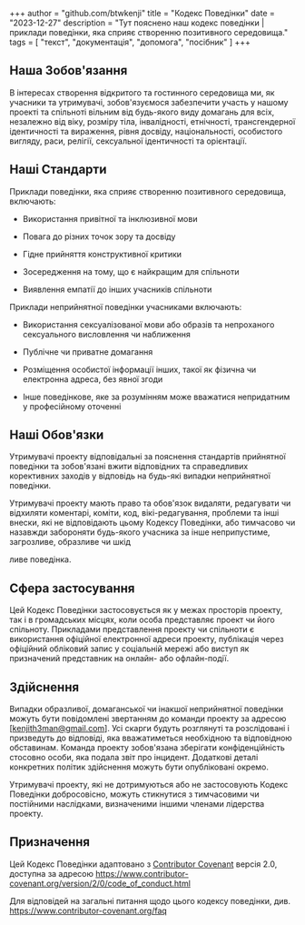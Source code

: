 +++
author = "github.com/btwkenji"
title = "Кодекс Поведінки"
date = "2023-12-27"
description = "Тут пояснено наш кодекс поведінки | приклади поведінки, яка сприяє створенню позитивного середовища."
tags = [
    "текст",
    "документація",
    "допомога",
    "посібник"
]
+++

## Наша Зобов'язання

В інтересах створення відкритого та гостинного середовища ми, як учасники та утримувачі, зобов'язуємося забезпечити участь у нашому проекті та спільноті вільним від будь-якого виду домагань для всіх, незалежно від віку, розміру тіла, інвалідності, етнічності, трансгендерної ідентичності та вираження, рівня досвіду, національності, особистого вигляду, раси, релігії, сексуальної ідентичності та орієнтації.

## Наші Стандарти

Приклади поведінки, яка сприяє створенню позитивного середовища, включають:

- Використання привітної та інклюзивної мови

- Повага до різних точок зору та досвіду

- Гідне прийняття конструктивної критики

- Зосередження на тому, що є найкращим для спільноти

- Виявлення емпатії до інших учасників спільноти

Приклади неприйнятної поведінки учасниками включають:

- Використання сексуалізованої мови або образів та непроханого сексуального висловлення чи наближення

- Публічне чи приватне домагання

- Розміщення особистої інформації інших, такої як фізична чи електронна адреса, без явної згоди

- Інше поведінкове, яке за розумінням може вважатися непридатним у професійному оточенні

## Наші Обов'язки

Утримувачі проекту відповідальні за пояснення стандартів прийнятної поведінки та зобов'язані вжити відповідних та справедливих корективних заходів у відповідь на будь-які випадки неприйнятної поведінки.

Утримувачі проекту мають право та обов'язок видаляти, редагувати чи відхиляти коментарі, коміти, код, вікі-редагування, проблеми та інші внески, які не відповідають цьому Кодексу Поведінки, або тимчасово чи назавжди забороняти будь-якого учасника за інше неприпустиме, загрозливе, образливе чи шкід

ливе поведінка.

## Сфера застосування

Цей Кодекс Поведінки застосовується як у межах просторів проекту, так і в громадських місцях, коли особа представляє проект чи його спільноту. Прикладами представлення проекту чи спільноти є використання офіційної електронної адреси проекту, публікація через офіційний обліковий запис у соціальній мережі або виступ як призначений представник на онлайн- або офлайн-події.

## Здійснення

Випадки образливої, домаганської чи інакшої неприйнятної поведінки можуть бути повідомлені звертанням до команди проекту за адресою [kenjith3man@gmail.com]. Усі скарги будуть розглянуті та розслідовані і призведуть до відповіді, яка вважатиметься необхідною та відповідною обставинам. Команда проекту зобов'язана зберігати конфіденційність стосовно особи, яка подала звіт про інцидент. Додаткові деталі конкретних політик здійснення можуть бути опубліковані окремо.

Утримувачі проекту, які не дотримуються або не застосовують Кодекс Поведінки добросовісно, можуть стикнутися з тимчасовими чи постійними наслідками, визначеними іншими членами лідерства проекту.
  
## Призначення

Цей Кодекс Поведінки адаптовано з [Contributor Covenant](https://www.contributor-covenant.org) версія 2.0, доступна за адресою https://www.contributor-covenant.org/version/2/0/code_of_conduct.html

Для відповідей на загальні питання щодо цього кодексу поведінки, див. https://www.contributor-covenant.org/faq
